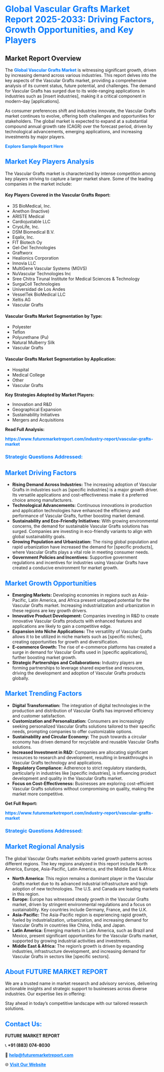 <h1 style="color: #007BFF;">Global Vascular Grafts Market Report 2025-2033: Driving Factors, Growth Opportunities, and Key Players</h1>

<section id="overview">
<h2>Market Report Overview</h2>
<p>The <a href="https://www.futuremarketreport.com/industry-report/vascular-grafts-market" style="color: #007BFF; text-decoration: none;"><strong>Global Vascular Grafts Market</strong></a> is witnessing significant growth, driven by increasing demand across various industries. This report delves into the key aspects of the Vascular Grafts market, providing a comprehensive analysis of its current status, future potential, and challenges. The demand for Vascular Grafts has surged due to its wide-ranging applications in industries such as [insert industries], making it a critical component in modern-day [applications].</p>
<p>As consumer preferences shift and industries innovate, the Vascular Grafts market continues to evolve, offering both challenges and opportunities for stakeholders. The global market is expected to expand at a substantial compound annual growth rate (CAGR) over the forecast period, driven by technological advancements, emerging applications, and increasing investments by major players.</p>
</section>

<section id="overview">
<p><a href="https://www.futuremarketreport.com/request-sample/reportId=82765" style="color: #007BFF; text-decoration: none;"><strong>Explore Sample Report Here</strong></a></p>
</section>

<section id="key-players">
<h2 style="color: #007BFF;">Market Key Players Analysis</h2>
<p>The Vascular Grafts market is characterized by intense competition among key players striving to capture a larger market share. Some of the leading companies in the market include:</p>
<h4>Key Players Covered in the Vascular Grafts Report:</h4>
<ul><li>3S BioMedical, Inc.</li><li>Anethon (Inactive)</li><li>ARISTE Medical</li><li>Cardiojustable LLC</li><li>CryoLife, Inc.</li><li>DSM Biomedical B.V.</li><li>Eqalix, Inc.</li><li>FIT Biotech Oy</li><li>Gel-Del Technologies</li><li>Graftworx</li><li>Healionics Corporation</li><li>Innovia LLC</li><li>MultiGene Vascular Systems (MGVS)</li><li>NuVascular Technologies Inc</li><li>Sree Chitra Tirunal Institute for Medical Sciences &amp; Technology</li><li>SurgaColl Technologies</li><li>Universidad de Los Andes</li><li>VesselTek BioMedical LLC</li><li>Xeltis AG</li><li>Vascular Grafts</li></ul>
<h4>Vascular Grafts Market Segmentation by Type:</h4>
<ul><li>Polyester</li><li>Teflon</li><li>Polyurethane (Pu)</li><li>Natural Mulberry Silk</li><li>Vascular Grafts</li></ul>

<h4>Vascular Grafts Market Segmentation by Application:</h4>
<ul><li>Hospital</li><li>Medical College</li><li>Other</li><li>Vascular Grafts</li></ul>
<p><strong>Key Strategies Adopted by Market Players:</strong></p>
<ul>
<li>Innovation and R&D</li>
<li>Geographical Expansion</li>
<li>Sustainability Initiatives</li>
<li>Mergers and Acquisitions</li>
</ul>
</section>

<section>
<p><strong>Read Full Analysis: </strong></p><a href="https://www.futuremarketreport.com/industry-report/vascular-grafts-market" style="color: #007BFF; text-decoration: none;"><strong>https://www.futuremarketreport.com/industry-report/vascular-grafts-market</strong></a>
<h3 style="color: #007BFF;">Strategic Questions Addressed:</h3>
</section>

<section id="driving-factors">
<h2 style="color: #007BFF;">Market Driving Factors</h2>
<ul>
<li><strong>Rising Demand Across Industries:</strong> The increasing adoption of Vascular Grafts in industries such as [specific industries] is a major growth driver. Its versatile applications and cost-effectiveness make it a preferred choice among manufacturers.</li>
<li><strong>Technological Advancements:</strong> Continuous innovations in production and application technologies have enhanced the efficiency and performance of Vascular Grafts, further boosting market demand.</li>
<li><strong>Sustainability and Eco-Friendly Initiatives:</strong> With growing environmental concerns, the demand for sustainable Vascular Grafts solutions has surged. Companies are investing in eco-friendly variants to align with global sustainability goals.</li>
<li><strong>Growing Population and Urbanization:</strong> The rising global population and rapid urbanization have increased the demand for [specific products], where Vascular Grafts plays a vital role in meeting consumer needs.</li>
<li><strong>Government Policies and Incentives:</strong> Supportive government regulations and incentives for industries using Vascular Grafts have created a conducive environment for market growth.</li>
</ul>
</section>

<section id="growth-opportunities">
<h2 style="color: #007BFF;">Market Growth Opportunities</h2>
<ul>
<li><strong>Emerging Markets:</strong> Developing economies in regions such as Asia-Pacific, Latin America, and Africa present untapped potential for the Vascular Grafts market. Increasing industrialization and urbanization in these regions are key growth drivers.</li>
<li><strong>Innovative Product Development:</strong> Companies investing in R&D to create innovative Vascular Grafts products with enhanced features and applications are likely to gain a competitive edge.</li>
<li><strong>Expansion into Niche Applications:</strong> The versatility of Vascular Grafts allows it to be utilized in niche markets such as [specific niches], creating opportunities for growth and diversification.</li>
<li><strong>E-commerce Growth:</strong> The rise of e-commerce platforms has created a surge in demand for Vascular Grafts used in [specific applications], further boosting market growth.</li>
<li><strong>Strategic Partnerships and Collaborations:</strong> Industry players are forming partnerships to leverage shared expertise and resources, driving the development and adoption of Vascular Grafts products globally.</li>
</ul>
</section>

<section id="trending-factors">
<h2 style="color: #007BFF;">Market Trending Factors</h2>
<ul>
<li><strong>Digital Transformation:</strong> The integration of digital technologies in the production and distribution of Vascular Grafts has improved efficiency and customer satisfaction.</li>
<li><strong>Customization and Personalization:</strong> Consumers are increasingly seeking personalized Vascular Grafts solutions tailored to their specific needs, prompting companies to offer customizable options.</li>
<li><strong>Sustainability and Circular Economy:</strong> The push towards a circular economy has driven demand for recyclable and reusable Vascular Grafts solutions.</li>
<li><strong>Increased Investment in R&D:</strong> Companies are allocating significant resources to research and development, resulting in breakthroughs in Vascular Grafts technology and applications.</li>
<li><strong>Regulatory Compliance:</strong> Adherence to strict regulatory standards, particularly in industries like [specific industries], is influencing product development and quality in the Vascular Grafts market.</li>
<li><strong>Focus on Cost-Effectiveness:</strong> Businesses are exploring cost-efficient Vascular Grafts solutions without compromising on quality, making the market more competitive.</li>
</ul>
</section>

<section>
<p><strong>Get Full Report: </strong></p><a href="https://www.futuremarketreport.com/industry-report/vascular-grafts-market" style="color: #007BFF; text-decoration: none;"><strong>https://www.futuremarketreport.com/industry-report/vascular-grafts-market</strong></a>
<h3 style="color: #007BFF;">Strategic Questions Addressed:</h3>
</section>


<section id="regional-analysis">
<h2 style="color: #007BFF;">Market Regional Analysis</h2>
<p>The global Vascular Grafts market exhibits varied growth patterns across different regions. The key regions analyzed in this report include North America, Europe, Asia-Pacific, Latin America, and the Middle East & Africa:</p>
<ul>
<li><strong>North America:</strong> This region remains a dominant player in the Vascular Grafts market due to its advanced industrial infrastructure and high adoption of new technologies. The U.S. and Canada are leading markets in this region.</li>
<li><strong>Europe:</strong> Europe has witnessed steady growth in the Vascular Grafts market, driven by stringent environmental regulations and a focus on sustainability. Key countries include Germany, France, and the U.K.</li>
<li><strong>Asia-Pacific:</strong> The Asia-Pacific region is experiencing rapid growth, fueled by industrialization, urbanization, and increasing demand for Vascular Grafts in countries like China, India, and Japan.</li>
<li><strong>Latin America:</strong> Emerging markets in Latin America, such as Brazil and Mexico, present significant opportunities for the Vascular Grafts market, supported by growing industrial activities and investments.</li>
<li><strong>Middle East & Africa:</strong> The region’s growth is driven by expanding industries, infrastructure development, and increasing demand for Vascular Grafts in sectors like [specific sectors].</li>
</ul>
</section>

<footer>
<h2 style="color: #007BFF;">About FUTURE MARKET REPORT</h2>
<p>We are a trusted name in market research and advisory services, delivering actionable insights and strategic support to businesses across diverse industries. Our expertise lies in offering:</p>

<p>Stay ahead in today’s competitive landscape with our tailored research solutions.</p>

<h2 style="color: #007BFF;">Contact Us:</h2>
<p><strong>FUTURE MARKET REPORT</strong></p>
<p>📞 <strong>+91 (883) 074-8030</strong></p>
<p>📧 <strong><a href="mailto:help@futuremarketreport.com" style="color: #007BFF;">help@futuremarketreport.com</a></strong></p>
<p>🌐 <strong><a href="https://www.futuremarketreport.com/" style="color: #007BFF;">Visit Our Website</a></strong></p>
</footer>